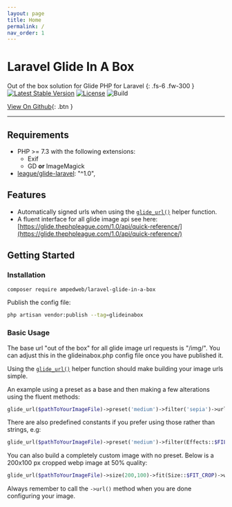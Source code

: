 ```yaml
---
layout: page
title: Home
permalink: /
nav_order: 1
---
```


# Laravel Glide In A Box
Out of the box solution for Glide PHP for Laravel
{: .fs-6 .fw-300 }
[![Latest Stable Version](https://poser.pugx.org/ampedweb/laravel-glide-in-a-box/v)](//packagist.org/packages/ampedweb/laravel-glide-in-a-box) [![License](https://poser.pugx.org/ampedweb/laravel-glide-in-a-box/license)](//packagist.org/packages/ampedweb/laravel-glide-in-a-box) ![Build](https://ci.gorle.co.uk/job/laravel-glide-in-a-box/job/master/badge/icon)


[View On Github](https://github.com/ampedweb/laravel-glide-in-a-box){: .btn }

---------------------------------------



## Requirements

* PHP >= 7.3 with the following extensions:
    * Exif
    * GD  **or** ImageMagick
* [league/glide-laravel](https://packagist.org/packages/league/glide-laravel): "^1.0",

## Features

* Automatically signed urls when using the [`glide_url()`](/glide-url-helper) helper  function.
* A fluent interface for all glide image api see here: [https://glide.thephpleague.com/1.0/api/quick-reference/](https://glide.thephpleague.com/1.0/api/quick-reference/)

## Getting Started

### Installation

```bash
composer require ampedweb/laravel-glide-in-a-box
```

Publish the config file:

```bash
php artisan vendor:publish --tag=glideinabox  
```

### Basic Usage

The base url "out of the box" for all glide image url requests is "/img/".  You can adjust this in the glideinabox.php config file once you have published it.

Using the [`glide_url()`](/glide-url-helper) helper function should make building your image urls simple.

An example using a preset as a base and then making a few alterations using the fluent methods:
```php
glide_url($pathToYourImageFile)->preset('medium')->filter('sepia')->url();
```
There are also predefined constants if you prefer using those rather than strings, e.g:
```php
glide_url($pathToYourImageFile)->preset('medium')->filter(Effects::$FILTER_SEPIA)->url();
```
You can also build a completely custom image with no preset.
Below is a 200x100 px cropped webp image at 50% quality:
```php
glide_url($pathToYourImageFile)->size(200,100)->fit(Size::$FIT_CROP)->webp(50)->url();
```

Always remember to call the `->url()` method when you are done configuring your image.
